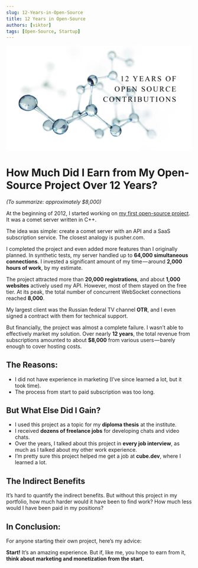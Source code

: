 ```yaml
---
slug: 12-Years-in-Open-Source
title: 12 Years in Open-Source
authors: [viktor]
tags: [Open-Source, Startup]
---
```


![12 Years in Open-Source](logo.webp)

# How Much Did I Earn from My Open-Source Project Over 12 Years?

_(To summarize: approximately $8,000)_

At the beginning of 2012, I started working on [my first open-source project](https://github.com/CppComet/comet-server). It was a comet server written in C++.

The idea was simple: create a comet server with an API and a SaaS subscription service. The closest analogy is pusher.com.

I completed the project and even added more features than I originally planned. In synthetic tests, my server handled up to **64,000 simultaneous connections**. I invested a significant amount of my time — around **2,000 hours of work**, by my estimate.

The project attracted more than **20,000 registrations**, and about **1,000 websites** actively used my API. However, most of them stayed on the free tier. At its peak, the total number of concurrent WebSocket connections reached **8,000**.

My largest client was the Russian federal TV channel **OTR**, and I even signed a contract with them for technical support.

But financially, the project was almost a complete failure. I wasn’t able to effectively market my solution. Over nearly **12 years**, the total revenue from subscriptions amounted to about **$8,000** from various users — barely enough to cover hosting costs.

## The Reasons:

- I did not have experience in marketing (I’ve since learned a lot, but it took time).
- The process from start to paid subscription was too long.

## But What Else Did I Gain?

- I used this project as a topic for my **diploma thesis** at the institute.
- I received **dozens of freelance jobs** for developing chats and video chats.
- Over the years, I talked about this project in **every job interview**, as much as I talked about my other work experience.
- I’m pretty sure this project helped me get a job at **cube.dev**, where I learned a lot.

## The Indirect Benefits

It’s hard to quantify the indirect benefits. But without this project in my portfolio, how much harder would it have been to find work? How much less would I have been paid in my positions?

## In Conclusion:

For anyone starting their own project, here’s my advice:

**Start!** It’s an amazing experience. But if, like me, you hope to earn from it, **think about marketing and monetization from the start.**
